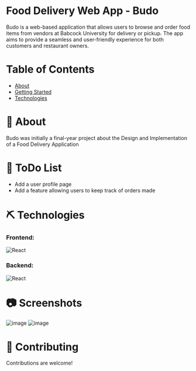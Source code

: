 # Food Delivery Web App - Budo
Budo is a web-based application that allows users to browse and order food items from vendors at Babcock University for delivery or pickup. The app aims to provide a seamless and user-friendly experience for both customers and restaurant owners.

# Table of Contents
* [About](https://github.com/Haru-hue/food-delivery/main/README.md#About)
* [Getting Started](https://github.com/Haru-hue/food-delivery/main/README.md#todo_list)
* [Technologies](https://github.com/Haru-hue/food-delivery/main/README.md#technologies)

# 🧐 About
Budo was initially a final-year project about the Design and Implementation of a Food Delivery Application

# 🏁 ToDo List
* Add a user profile page
* Add a feature allowing users to keep track of orders made

# ⛏️ Technologies
### Frontend:
![React](https://skillicons.dev/icons?i=react,tailwind,sass)

### Backend:
![React](https://skillicons.dev/icons?i=nodejs,mongodb)

# 📷 Screenshots
![image](https://github.com/Haru-hue/food-delivery/assets/53390409/ab882902-b284-4644-99a1-877961afae54)
![image](https://github.com/Haru-hue/food-delivery/assets/53390409/fda45ae2-01a2-499a-9c82-5e0bacbff3ee)

# 🎉 Contributing
Contributions are welcome!
